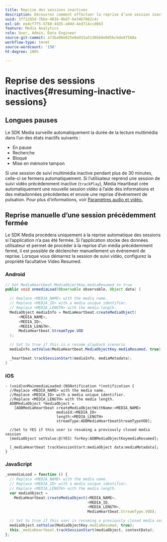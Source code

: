 ```yaml
---
title: Reprise des sessions inactives
description: Découvrez comment effectuer la reprise dʼune session inactive.
uuid: 3ff1205d-7bbe-4016-9bd7-6e34b7862c4c
exl-id: ee4cf7f5-5788-4d35-a04d-4ed714ccd663
feature: Media Analytics
role: User, Admin, Data Engineer
source-git-commit: a73ba98e025e0a915a5136bb9e0d5bcbde875b0a
workflow-type: tm+mt
source-wordcount: '158'
ht-degree: 100%

---
```


# Reprise des sessions inactives{#resuming-inactive-sessions}

## Longues pauses

Le SDK Media surveille automatiquement la durée de la lecture multimédia dans l’un des états inactifs suivants :

* En pause
* Recherche
* Bloqué
* Mise en mémoire tampon

Si une session de suivi multimédia inactive pendant plus de 30 minutes, celle-ci se fermera automatiquement. Si l’utilisateur reprend une session de suivi vidéo précédemment inactive (`trackPlay`), Media Heartbeat crée automatiquement une nouvelle session vidéo à l’aide des informations et des métadonnées précédentes et envoie une reprise d’événement de pulsation. Pour plus d’informations, voir [Paramètres audio et vidéo.](/help/implementation/variables/audio-video-parameters.md)


## Reprise manuelle d’une session précédemment fermée

Le SDK Media procédera uniquement à la reprise automatique des sessions si l’application n’a pas été fermée. Si l’application stocke des données utilisateur et permet de procéder à la reprise d’un média précédemment fermé, il est possible de déclencher manuellement un événement de reprise. Lorsque vous démarrez la session de suivi vidéo, configurez la propriété facultative Video Resumed.

### Android

```java
// Set MediaHeartbeat.MediaObjectKey.mediaResumed to true
public void onmediaLoad(Observable observable, Object data) {

  // Replace <MEDIA_NAME> with the media name.
  // Replace <MEDIA_ID> with a media unique identifier.
  // Replace <MEDIA_LENGTH> with the media length.  
  MediaObject mediaInfo = MediaHeartbeat.createMediaObject(  
      <MEDIA_NAME>,  
      <MEDIA_ID>,  
      <MEDIA_LENGTH>,  
      MediaHeartbeat.StreamType.VOD
  );

  // Set to true if this is a resume playback scenario
  mediaInfo.setValue(MediaHeartbeat.MediaObjectKey.mediaResumed, true);

  _heartbeat.trackSessionStart(mediaInfo, mediaMetadata);
}
```

### iOS

```
- (void)onMainmediaLoaded:(NSNotification *)notification {
  //Replace <MEDIA_NAME> with the media name.
  //Replace <MEDIA_ID> with a media unique identifier.
  //Replace <MEDIA_LENGTH> with the media length.     
  ADBMediaObject *mediaObject =  
    [ADBMediaHeartbeat createMediaObjectWithName:<MEDIA_NAME>
                       mediaId:<MEDIA_ID>
                       length:<MEDIA_LENGTH>
                       streamType:ADBMediaHeartbeatStreamTypeVOD];

  //Set to YES if this user is resuming a previously closed media session
  [mediaObject setValue:@(YES) forKey:ADBMediaObjectKeymediaResumed];

  [_mediaHeartbeat trackSessionStart:mediaObject data:mediaMetadata];
}
```

### JavaScript

```js
_onmediaLoad = function () {
  // Replace <MEDIA_NAME> with the media name.
  // Replace <MEDIA_ID> with a media unique identifier.
  // Replace <MEDIA_LENGTH> with the media length.  
  var mediaObject =  
    MediaHeartbeat.createMediaObject(<MEDIA_NAME>,  
                                     <MEDIA_ID,  
                                     <MEDIA_LENGTH>,  
                                     MediaHeartbeat.StreamType.VOD);

  // Set to true if this user is resuming a previously closed media session
  mediaObject.setValue(MediaObjectKey.mediaResumed, true);
  this._mediaHeartbeat.trackSessionStart(mediaObject, contextData);
};
```
